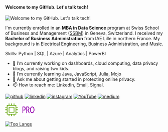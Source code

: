 #### Welcome to my GitHub. Let's talk tech!
![Welcome to my GitHub. Let's talk tech!](https://media1.giphy.com/media/v1.Y2lkPTc5MGI3NjExcWZvNjF6eDhqaXJhc3plZzAxOHV4bmxmOGw3bTM4N3l0dWFtdDR2aCZlcD12MV9pbnRlcm5hbF9naWZfYnlfaWQmY3Q9Zw/dWesBcTLavkZuG35MI/giphy.gif)

I'm currently enrolled in an **MBA in Data Science** program at Swiss School of Business and Management ([SSBM](https://www.ssbm.ch/)) in Geneva, Switzerland. I received my **Bachelor of Business Administration** from IAE Lille in northern France. My background is in Electrical Engineering, Business Administration, and Music. 

Skills: Python | SQL | Azure | Analytics | PowerBI

- 🔭 I’m currently working on dashboards, cloud computing, data privacy blogs, and raising two kids. 
- 🌱 I’m currently learning Java, JavaScript, Julia, Mojo 
- 💬 Ask me about getting started in protecting online privacy. 
- 📫 How to reach me: LinkedIn, Email, Signal. 


[<img src='https://cdn.jsdelivr.net/npm/simple-icons@3.0.1/icons/github.svg' alt='github' height='40'>](https://github.com/Nichols-Tech)  [<img src='https://cdn.jsdelivr.net/npm/simple-icons@3.0.1/icons/linkedin.svg' alt='linkedin' height='40'>](https://www.linkedin.com/in/https://www.linkedin.com/in/mrnichols//)  [<img src='https://cdn.jsdelivr.net/npm/simple-icons@3.0.1/icons/instagram.svg' alt='instagram' height='40'>](https://www.instagram.com/https://www.instagram.com/nichols.tech//)  [<img src='https://cdn.jsdelivr.net/npm/simple-icons@3.0.1/icons/youtube.svg' alt='YouTube' height='40'>](https://www.youtube.com/channel/https://www.youtube.com/channel/UCkpf9cotWxAmPlYrNNnOQIA)  [<img src='https://cdn.jsdelivr.net/npm/simple-icons@3.0.1/icons/medium.svg' alt='medium' height='40'>](https://medium.com/@nichols.tech/)  

<a href='https://docs.github.com/en/developers'><img src='https://raw.githubusercontent.com/acervenky/animated-github-badges/master/assets/devbadge.gif' width='40' height='40'></a> <a href='https://github.com/pricing'><img src='https://raw.githubusercontent.com/acervenky/animated-github-badges/master/assets/pro.gif' width='40' height='40'></a> 

[![Top Langs](https://github-readme-stats.vercel.app/api/top-langs/?username=Nichols-Tech)](https://github.com/anuraghazra/github-readme-stats)

